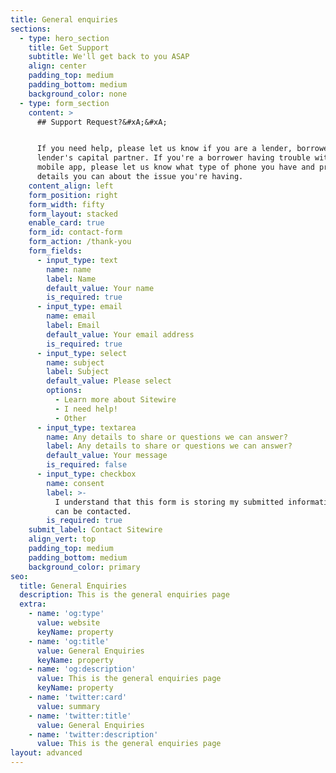 ```yaml
---
title: General enquiries
sections:
  - type: hero_section
    title: Get Support
    subtitle: We'll get back to you ASAP
    align: center
    padding_top: medium
    padding_bottom: medium
    background_color: none
  - type: form_section
    content: >
      ## Support Request?&#xA;&#xA;


      If you need help, please let us know if you are a lender, borrower or
      lender's capital partner. If you're a borrower having trouble with the
      mobile app, please let us know what type of phone you have and provide any
      details you can about the issue you're having.
    content_align: left
    form_position: right
    form_width: fifty
    form_layout: stacked
    enable_card: true
    form_id: contact-form
    form_action: /thank-you
    form_fields:
      - input_type: text
        name: name
        label: Name
        default_value: Your name
        is_required: true
      - input_type: email
        name: email
        label: Email
        default_value: Your email address
        is_required: true
      - input_type: select
        name: subject
        label: Subject
        default_value: Please select
        options:
          - Learn more about Sitewire
          - I need help!
          - Other
      - input_type: textarea
        name: Any details to share or questions we can answer?
        label: Any details to share or questions we can answer?
        default_value: Your message
        is_required: false
      - input_type: checkbox
        name: consent
        label: >-
          I understand that this form is storing my submitted information so I
          can be contacted.
        is_required: true
    submit_label: Contact Sitewire
    align_vert: top
    padding_top: medium
    padding_bottom: medium
    background_color: primary
seo:
  title: General Enquiries
  description: This is the general enquiries page
  extra:
    - name: 'og:type'
      value: website
      keyName: property
    - name: 'og:title'
      value: General Enquiries
      keyName: property
    - name: 'og:description'
      value: This is the general enquiries page
      keyName: property
    - name: 'twitter:card'
      value: summary
    - name: 'twitter:title'
      value: General Enquiries
    - name: 'twitter:description'
      value: This is the general enquiries page
layout: advanced
---
```

